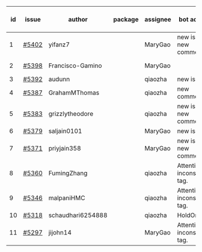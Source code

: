 | id | issue | author | package | assignee | bot advice | created date of issue | target release date | date from target |
| ------ | ------ | ------ | ------ | ------ | ------ | ------ | ------ | :-----: |
| 1 | [#5402](https://github.com/Azure/sdk-release-request/issues/5402) | yifanz7 |  | MaryGao | new issue. new comment. | 08-07 | 08-22 |  |
| 2 | [#5398](https://github.com/Azure/sdk-release-request/issues/5398) | Francisco-Gamino |  | MaryGao |  | 08-01 | fail to get. |  |
| 3 | [#5392](https://github.com/Azure/sdk-release-request/issues/5392) | audunn |  | qiaozha | new issue. | 07-31 | 08-23 |  |
| 4 | [#5387](https://github.com/Azure/sdk-release-request/issues/5387) | GrahamMThomas |  | qiaozha | new comment. | 07-30 | 08-15 |  |
| 5 | [#5383](https://github.com/Azure/sdk-release-request/issues/5383) | grizzlytheodore |  | qiaozha | new issue. new comment. | 07-30 | 08-23 |  |
| 6 | [#5379](https://github.com/Azure/sdk-release-request/issues/5379) | saljain0101 |  | MaryGao | new issue. | 07-26 | 08-22 |  |
| 7 | [#5371](https://github.com/Azure/sdk-release-request/issues/5371) | priyjain358 |  | MaryGao | new issue. new comment. | 07-24 | 08-22 |  |
| 8 | [#5360](https://github.com/Azure/sdk-release-request/issues/5360) | FumingZhang |  | qiaozha | Attention to inconsistent tag. | 07-18 | 08-22 |  |
| 9 | [#5346](https://github.com/Azure/sdk-release-request/issues/5346) | malpaniHMC |  | qiaozha | Attention to inconsistent tag. | 07-18 | 08-23 |  |
| 10 | [#5318](https://github.com/Azure/sdk-release-request/issues/5318) | schaudhari6254888 |  | qiaozha | HoldOn. | 07-05 | 07-24 |  |
| 11 | [#5297](https://github.com/Azure/sdk-release-request/issues/5297) | jijohn14 |  | MaryGao | Attention to inconsistent tag. | 06-25 | 08-23 |  |
